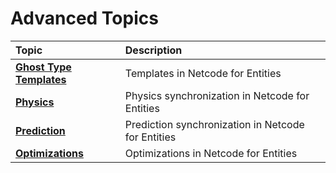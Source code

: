 # Advanced Topics

| **Topic**             | **Description**         |
| :-------------------- | :----------------------- |
| **[Ghost Type Templates](ghost-types-templates.md)** | Templates in Netcode for Entities |
| **[Physics](physics.md)** | Physics synchronization in Netcode for Entities |
| **[Prediction](prediction.md)** | Prediction synchronization in Netcode for Entities |
| **[Optimizations](optimizations.md)** | Optimizations in Netcode for Entities |

